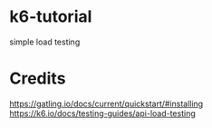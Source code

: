 # k6-tutorial
simple load testing

# Credits
https://gatling.io/docs/current/quickstart/#installing <br>
https://k6.io/docs/testing-guides/api-load-testing <br>